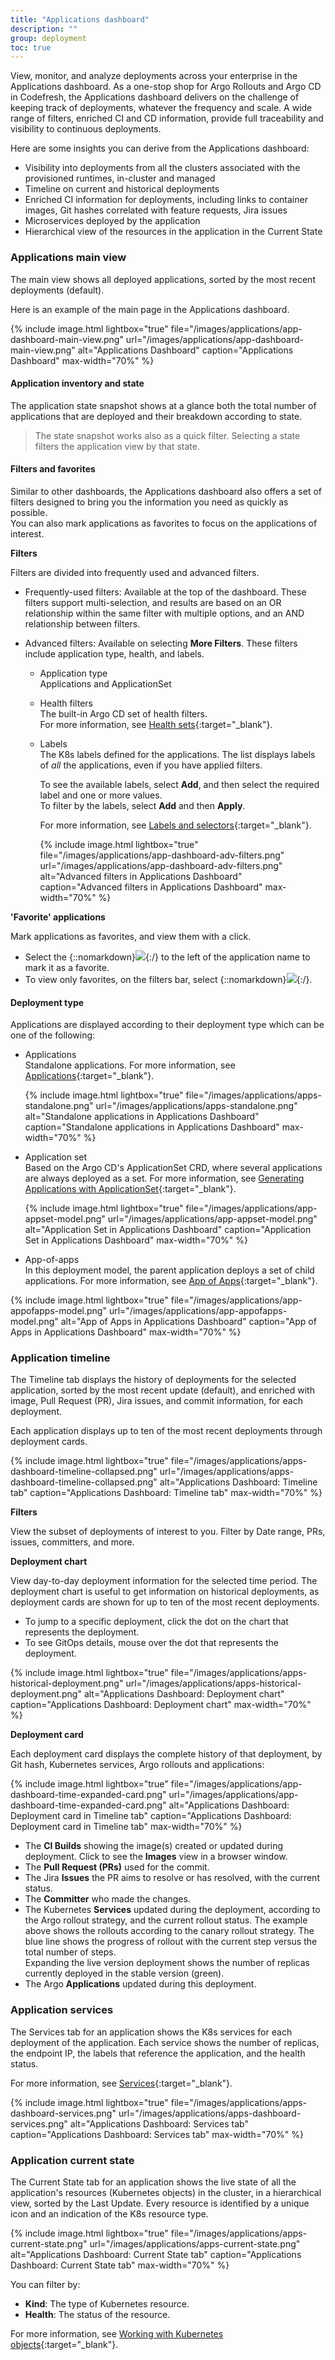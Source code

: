 ```yaml
---
title: "Applications dashboard"
description: ""
group: deployment
toc: true
---
```


View, monitor, and analyze deployments across your enterprise in the Applications dashboard. As a one-stop shop for Argo Rollouts and Argo CD in Codefresh, the Applications dashboard delivers on the challenge of keeping track of deployments, whatever the frequency and scale. A wide range of filters, enriched CI and CD information, provide full traceability and visibility to continuous deployments. 



Here are some insights you can derive from the Applications dashboard:   
* Visibility into deployments from all the clusters associated with the provisioned runtimes, in-cluster and managed
* Timeline on current and historical deployments 
* Enriched CI information for deployments, including links to container images, Git hashes correlated with feature requests, Jira issues
* Microservices deployed by the application
* Hierarchical view of the resources in the application in the Current State



### Applications main view

The main view shows all deployed applications, sorted by the most recent deployments (default).   

Here is an example of the main page in the Applications dashboard. 

  {% include
image.html
lightbox="true"
file="/images/applications/app-dashboard-main-view.png"
url="/images/applications/app-dashboard-main-view.png"
alt="Applications Dashboard"
caption="Applications Dashboard"
max-width="70%"
%}  

#### Application inventory and state 

The application state snapshot shows at a glance both the total number of applications that are deployed and their breakdown according to state.

> The state snapshot works also as a quick filter. Selecting a state filters the application view by that state.

####  Filters and favorites
Similar to other dashboards, the Applications dashboard also offers a set of filters designed to bring you the information you need as quickly as possible.  
You can also mark applications as favorites to focus on the applications of interest.

**Filters**  

Filters are divided into frequently used and advanced filters.
* Frequently-used filters: Available at the top of the dashboard. These filters support multi-selection, and results are based on an OR relationship within the same filter with multiple options, and an AND relationship between filters.
* Advanced filters: Available on selecting **More Filters**. These filters include application type, health, and labels. 

  * Application type  
    Applications and ApplicationSet
    
  * Health filters  
    The built-in Argo CD set of health filters.  
    For more information, see [Health sets](https://argo-cd.readthedocs.io/en/stable/operator-manual/health/){:target="\_blank"}. 

  
  * Labels  
    The K8s labels defined for the applications. The list displays labels of _all_ the applications, even if you have applied filters.

    To see the available labels, select **Add**, and then select the required label and one or more values.  
    To filter by the labels, select **Add** and then **Apply**.  

    For more information, see [Labels and selectors](https://kubernetes.io/docs/concepts/overview/working-with-objects/labels/){:target="\_blank"}.

    {% include
image.html
lightbox="true"
file="/images/applications/app-dashboard-adv-filters.png"
url="/images/applications/app-dashboard-adv-filters.png"
alt="Advanced filters in Applications Dashboard"
caption="Advanced filters in Applications Dashboard"
max-width="70%"
%}


**'Favorite' applications**  

Mark applications as favorites, and view them with a click.  
* Select the {::nomarkdown}<img src="../../../images/icons/icon-mark-favorite.png?display=inline-block">{:/} to the left of the application name to mark it as a favorite. 
* To view only favorites, on the filters bar, select {::nomarkdown}<img src="../../../images/icons/icon-fav-starred.png?display=inline-block">{:/}.



#### Deployment type
Applications are displayed according to their deployment type which can be one of the following:
* Applications  
  Standalone applications. For more information, see [Applications](https://argo-cd.readthedocs.io/en/stable/operator-manual/declarative-setup/#applications){:target="\_blank"}.  

  {% include
image.html
lightbox="true"
file="/images/applications/apps-standalone.png"
url="/images/applications/apps-standalone.png"
alt="Standalone applications in Applications Dashboard"
caption="Standalone applications in Applications Dashboard"
max-width="70%"
%}

* Application set  
  Based on the Argo CD's ApplicationSet CRD, where several applications are always deployed as a set. For more information, see [Generating Applications with ApplicationSet](https://argo-cd.readthedocs.io/en/stable/user-guide/application-set/){:target="\_blank"}.

  {% include
image.html
lightbox="true"
file="/images/applications/app-appset-model.png"
url="/images/applications/app-appset-model.png"
alt="Application Set in Applications Dashboard"
caption="Application Set in Applications Dashboard"
max-width="70%"
%}
  
* App-of-apps  
  In this deployment model, the parent application deploys a set of child applications.  For more information, see [App of Apps](https://argo-cd.readthedocs.io/en/stable/operator-manual/declarative-setup/#app-of-apps){:target="\_blank"}. 

{% include
image.html
lightbox="true"
file="/images/applications/app-appofapps-model.png"
url="/images/applications/app-appofapps-model.png"
alt="App of Apps in Applications Dashboard"
caption="App of Apps in Applications Dashboard"
max-width="70%"
%}


### Application timeline 
The Timeline tab displays the history of deployments for the selected application, sorted by the most recent update (default), and enriched with image, Pull Request (PR), Jira issues, and commit information, for each deployment. 

Each application displays up to ten of the most recent deployments through deployment cards. 

{% include
image.html
lightbox="true"
file="/images/applications/apps-dashboard-timeline-collapsed.png"
url="/images/applications/apps-dashboard-timeline-collapsed.png"
alt="Applications Dashboard: Timeline tab"
caption="Applications Dashboard: Timeline tab"
max-width="70%"
%}



**Filters**  

View the subset of deployments of interest to you. Filter by Date range, PRs, issues, committers, and more.  

**Deployment chart**  

View day-to-day deployment information for the selected time period. The deployment chart is useful to get information on historical deployments, as deployment cards are shown for up to ten of the most recent deployments.  

* To jump to a specific deployment, click the dot on the chart that represents the deployment. 
* To see GitOps details, mouse over the dot that represents the deployment. 

{% include
image.html
lightbox="true"
file="/images/applications/apps-historical-deployment.png"
url="/images/applications/apps-historical-deployment.png"
alt="Applications Dashboard: Deployment chart"
caption="Applications Dashboard: Deployment chart"
max-width="70%"
%}

**Deployment card**  

Each deployment card displays the complete history of that deployment, by Git hash, Kubernetes services, Argo rollouts and applications:

{% include
image.html
lightbox="true"
file="/images/applications/app-dashboard-time-expanded-card.png"
url="/images/applications/app-dashboard-time-expanded-card.png"
alt="Applications Dashboard: Deployment card in Timeline tab"
caption="Applications Dashboard: Deployment card in Timeline tab"
max-width="70%"
%}

* The **CI Builds** showing the image(s) created or updated during deployment. Click to see the **Images** view in a browser window.
* The **Pull Request (PRs)** used for the commit.
* The Jira **Issues** the PR aims to resolve or has resolved, with the current status.
* The **Committer** who made the changes.
* The Kubernetes **Services** updated during the deployment, according to the Argo rollout strategy, and the current rollout status. 
  The example above shows the rollouts according to the canary rollout strategy. The blue line shows the progress of rollout with the current step versus the total number of steps.  
  Expanding the live version deployment shows the number of replicas currently deployed in the stable version (green).
* The Argo **Applications** updated during this deployment.


### Application services
The Services tab for an application shows the K8s services for each deployment of the application. 
Each service shows the number of replicas, the endpoint IP, the labels that reference the application, and the health status.  

For more information, see [Services](https://kubernetes.io/docs/concepts/services-networking/service/){:target="\_blank"}.

{% include
image.html
lightbox="true"
file="/images/applications/apps-dashboard-services.png"
url="/images/applications/apps-dashboard-services.png"
alt="Applications Dashboard: Services tab"
caption="Applications Dashboard: Services tab"
max-width="70%"
%}

### Application current state
The Current State tab for an application shows the live state of all the application's resources (Kubernetes objects) in the cluster, in a hierarchical view, sorted by the Last Update.
Every resource is identified by a unique icon and an indication of the K8s resource type. 

{% include
image.html
lightbox="true"
file="/images/applications/apps-current-state.png"
url="/images/applications/apps-current-state.png"
alt="Applications Dashboard: Current State tab"
caption="Applications Dashboard: Current State tab"
max-width="70%"
%}

You can filter by:
* **Kind**: The type of Kubernetes resource. 
* **Health**: The status of the resource.

For more information, see [Working with Kubernetes objects](https://kubernetes.io/docs/concepts/overview/working-with-objects/){:target="\_blank"}.

